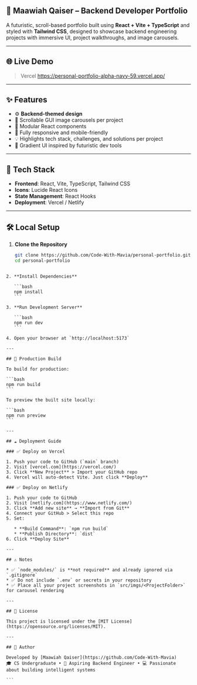 ## 💼 Maawiah Qaiser – Backend Developer Portfolio

A futuristic, scroll-based portfolio built using **React + Vite + TypeScript** and styled with **Tailwind CSS**, designed to showcase backend engineering projects with immersive UI, project walkthroughs, and image carousels.

---

## 🌐 Live Demo

> Vercel https://personal-portfolio-alpha-navy-59.vercel.app/

---

## ✨ Features

- ⚙️ **Backend-themed design**
- 🧠 Scrollable GUI image carousels per project
- 🧩 Modular React components
- 📱 Fully responsive and mobile-friendly
- 💡 Highlights tech stack, challenges, and solutions per project
- 🌈 Gradient UI inspired by futuristic dev tools

---

## 🔧 Tech Stack

- **Frontend**: React, Vite, TypeScript, Tailwind CSS
- **Icons**: Lucide React Icons
- **State Management**: React Hooks
- **Deployment**: Vercel / Netlify

---

## 🛠️ Local Setup

1. **Clone the Repository**
   ```bash
   git clone https://github.com/Code-With-Mavia/personal-portfolio.git
   cd personal-portfolio
````

2. **Install Dependencies**

   ```bash
   npm install
   ```

3. **Run Development Server**

   ```bash
   npm run dev
   ```

4. Open your browser at `http://localhost:5173`

---

## 🚀 Production Build

To build for production:

```bash
npm run build
```

To preview the built site locally:

```bash
npm run preview
```

---

## ☁️ Deployment Guide

### ✅ Deploy on Vercel

1. Push your code to GitHub (`main` branch)
2. Visit [vercel.com](https://vercel.com/)
3. Click **New Project** > Import your GitHub repo
4. Vercel will auto-detect Vite. Just click **Deploy**

### ✅ Deploy on Netlify

1. Push your code to GitHub
2. Visit [netlify.com](https://www.netlify.com/)
3. Click **Add new site** → **Import from Git**
4. Connect your GitHub > Select this repo
5. Set:

   * **Build Command**: `npm run build`
   * **Publish Directory**: `dist`
6. Click **Deploy Site**

---

## ⚠️ Notes

* ✅ `node_modules/` is **not required** and already ignored via `.gitignore`
* ✅ Do not include `.env` or secrets in your repository
* ✅ Place all your project screenshots in `src/imgs/<ProjectFolder>` for carousel rendering

---

## 🧾 License

This project is licensed under the [MIT License](https://opensource.org/licenses/MIT).

---

## 🙌 Author

Developed by [Maawiah Qaiser](https://github.com/Code-With-Mavia)
🎓 CS Undergraduate • 🧠 Aspiring Backend Engineer • 💻 Passionate about building intelligent systems

```
